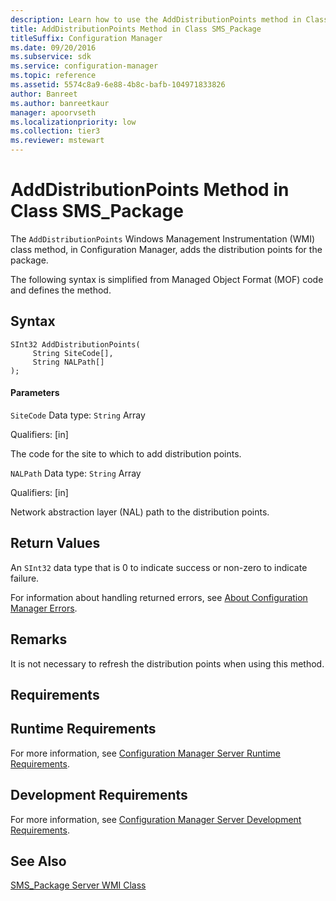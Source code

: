 ```yaml
---
description: Learn how to use the AddDistributionPoints method in Class SMS_Package to add distribution points for the package.
title: AddDistributionPoints Method in Class SMS_Package
titleSuffix: Configuration Manager
ms.date: 09/20/2016
ms.subservice: sdk
ms.service: configuration-manager
ms.topic: reference
ms.assetid: 5574c8a9-6e88-4b8c-bafb-104971833826
author: Banreet
ms.author: banreetkaur
manager: apoorvseth
ms.localizationpriority: low
ms.collection: tier3
ms.reviewer: mstewart
---
```

# AddDistributionPoints Method in Class SMS_Package
The `AddDistributionPoints` Windows Management Instrumentation (WMI) class method, in Configuration Manager, adds the distribution points for the package.

 The following syntax is simplified from Managed Object Format (MOF) code and defines the method.

## Syntax

```
SInt32 AddDistributionPoints(
     String SiteCode[],
     String NALPath[]
);
```

#### Parameters
 `SiteCode`
 Data type: `String` Array

 Qualifiers: [in]

 The code for the site to which to add distribution points.

 `NALPath`
 Data type: `String` Array

 Qualifiers: [in]

 Network abstraction layer (NAL) path to the distribution points.

## Return Values
 An `SInt32` data type that is 0 to indicate success or non-zero to indicate failure.

 For information about handling returned errors, see [About Configuration Manager Errors](../../../../../develop/core/understand/about-configuration-manager-errors.md).

## Remarks
 It is not necessary to refresh the distribution points when using this method.

## Requirements

## Runtime Requirements
 For more information, see [Configuration Manager Server Runtime Requirements](../../../../../develop/core/reqs/server-runtime-requirements.md).

## Development Requirements
 For more information, see [Configuration Manager Server Development Requirements](../../../../../develop/core/reqs/server-development-requirements.md).

## See Also
 [SMS_Package Server WMI Class](../../../../../develop/reference/core/servers/configure/sms_package-server-wmi-class.md)
